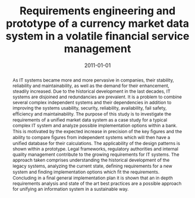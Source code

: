 ---
abstract: As IT systems became more and more pervasive in companies, their stability,  reliability
  and maintainability, as well as the demand for their enhancement,  steadily increased.
  Due to the historical development in the last decades,  IT systems are disjoined
  and redundancies are prevalent. It is a problem  to combine several complex independent
  systems and their dependencies in  addition to improving the systems usability,
  security, reliability, availability, fail safety, e&#64259;ciency and maintainability.  The
  purpose of this study is to investigate the requirements of a uni&#64257;ed  market
  data system as a case study for a typical complex IT system and  analyze possible
  implementation options within a bank. This is motivated  by the expected increase
  in precision of the key &#64257;gures and the ability to  compare &#64257;gures
  from independent systems which will then have a uni&#64257;ed  database for their
  calculations. The applicability of the design patterns is  shown within a prototype.
  Legal frameworks, regulatory authorities and  internal quality management contribute
  to the growing requirements for IT  systems.  The approach taken comprises understanding
  the historical development  of the legacy systems, analyzing the current state,
  de&#64257;ning requirements for  a new system and &#64257;nding implementation options
  which &#64257;t the requirements.  Concluding in a &#64257;nal general implementation
  plan it is shown that an in  depth requirements analysis and state of the art best
  practices are a possible  approach for unifying an information system in a sustainable
  way.
authors:
- Andreas Brauner
date: '2011-01-01'
featured: false
publication_types:
- '7'
publishDate: '2011-01-01'
title: Requirements engineering and prototype of a currency market data system in
  a volatile financial service management
url_pdf: ''
---